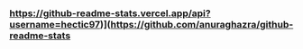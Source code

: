 ### https://github-readme-stats.vercel.app/api?username=hectic97)](https://github.com/anuraghazra/github-readme-stats
